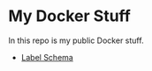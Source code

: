 # My Docker Stuff

In this repo is my public Docker stuff.

* [Label Schema](http://label-schema.org/rc1/)
